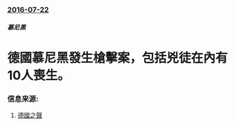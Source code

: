 ### [2016-07-22](/news/2016/07/22/index.md)

##### 慕尼黑
# 德國慕尼黑發生槍擊案，包括兇徒在內有10人喪生。 




### 信息来源:

1. [德國之聲](http://www.dw.com/zh/%E6%85%95%E5%B0%BC%E9%BB%91%E6%9E%AA%E5%87%BB%E6%A1%88%E8%AD%A6%E6%8A%A5%E8%A7%A3%E9%99%A4-%E5%8D%81%E4%BA%BA%E6%AD%BB%E4%BA%A1/a-19421735)
